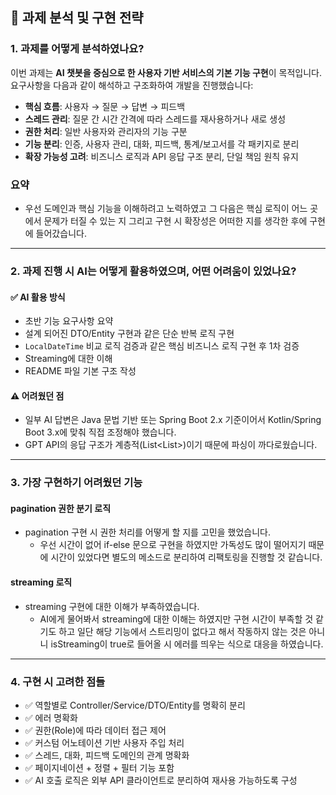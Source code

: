 ## 📝 과제 분석 및 구현 전략

### 1. 과제를 어떻게 분석하였나요?

이번 과제는 **AI 챗봇을 중심으로 한 사용자 기반 서비스의 기본 기능 구현**이 목적입니다. 요구사항을 다음과 같이 해석하고 구조화하여 개발을 진행했습니다:

- **핵심 흐름**: 사용자 → 질문 → 답변 → 피드백
- **스레드 관리**: 질문 간 시간 간격에 따라 스레드를 재사용하거나 새로 생성
- **권한 처리**: 일반 사용자와 관리자의 기능 구분
- **기능 분리**: 인증, 사용자 관리, 대화, 피드백, 통계/보고서를 각 패키지로 분리
- **확장 가능성 고려**: 비즈니스 로직과 API 응답 구조 분리, 단일 책임 원칙 유지

### 요약

- 우선 도메인과 핵심 기능을 이해하려고 노력하였고 그 다음은 핵심 로직이 어느 곳에서 문제가 터질 수 있는 지 그리고 구현 시 확장성은 어떠한 지를 생각한 후에 구현에 들어갔습니다.

---

### 2. 과제 진행 시 AI는 어떻게 활용하였으며, 어떤 어려움이 있었나요?

#### ✅ AI 활용 방식

- 초반 기능 요구사항 요약
- 설계 되어진 DTO/Entity 구현과 같은 단순 반복 로직 구현
- `LocalDateTime` 비교 로직 검증과 같은 핵심 비즈니스 로직 구현 후 1차 검증
- Streaming에 대한 이해
- README 파일 기본 구조 작성

#### ⚠️ 어려웠던 점
- 일부 AI 답변은 Java 문법 기반 또는 Spring Boot 2.x 기준이어서 Kotlin/Spring Boot 3.x에 맞춰 직접 조정해야 했습니다.
- GPT API의 응답 구조가 계층적(List<List<Content>>)이기 때문에 파싱이 까다로웠습니다.

---

### 3. 가장 구현하기 어려웠던 기능

#### pagination 권한 분기 로직
- pagination 구현 시 권한 처리를 어떻게 할 지를 고민을 했었습니다.
    - 우선 시간이 없어 if-else 문으로 구현을 하였지만 가독성도 많이 떨어지기 때문에 시간이 있었다면 별도의 메소드로 분리하여 리팩토링을 진행할 것 같습니다.

#### streaming 로직
- streaming 구현에 대한 이해가 부족하였습니다.
    - AI에게 물어봐서 streaming에 대한 이해는 하였지만 구현 시간이 부족할 것 같기도 하고 일단 해당 기능에서 스트리밍이 없다고 해서 작동하지 않는 것은 아니니 isStreaming이 true로 들어올 시 에러를 띄우는 식으로 대응을 하였습니다.

---

### 4. 구현 시 고려한 점들

- ✅ 역할별로 Controller/Service/DTO/Entity를 명확히 분리
- ✅ 에러 명확화
- ✅ 권한(Role)에 따라 데이터 접근 제어
- ✅ 커스텀 어노테이션 기반 사용자 주입 처리
- ✅ 스레드, 대화, 피드백 도메인의 관계 명확화
- ✅ 페이지네이션 + 정렬 + 필터 기능 포함
- ✅ AI 호출 로직은 외부 API 클라이언트로 분리하여 재사용 가능하도록 구성

